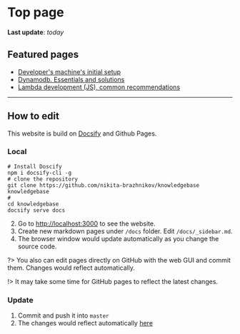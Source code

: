 # Top page
**Last update**: _today_

## Featured pages
* [Developer's machine's initial setup](manuals/developer_initial_setup.md)
* [Dynamodb. Essentials and solutions](manuals/dynamodb/tldr.md)
* [Lambda development (JS), common recommendations](./manuals/lambda/common_recommendations.md)
---
## How to edit
This website is build on [Docsify](https://docsify.js.org/) and Github Pages.
### Local
```shell
# Install Doscify
npm i docsify-cli -g
# clone the repository
git clone https://github.com/nikita-brazhnikov/knowledgebase knowledgebase
# 
cd knowledgebase
docsify serve docs
```
2. Go to [http://localhost:3000](http://localhost:3000) to see the website. 
3. Create new markdown pages under `/docs` folder. Edit `/docs/_sidebar.md`.
4. The browser window would update automatically as you change the source code.

?> You also can edit pages directly on GitHub with the web GUI and commit them. Changes would reflect automatically.

!> It may take some time for GitHub pages to reflect the latest changes.
### Update
1. Commit and push it into `master`
4. The changes would reflect automatically [here](https://nikita-brazhnikov.github.io/knowledgebase) 

